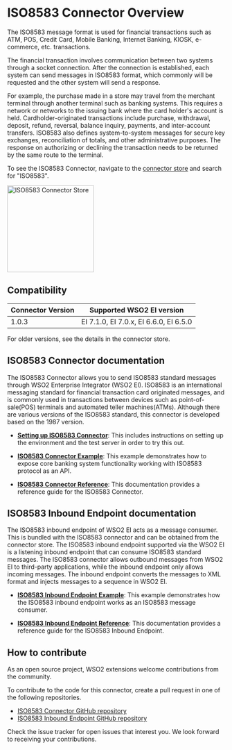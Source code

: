 # ISO8583 Connector Overview

The ISO8583 message format is used for financial transactions such as ATM, POS, Credit Card, Mobile Banking, Internet Banking, KIOSK, e-commerce, etc. transactions.

The financial transaction involves communication between two systems through a socket connection. After the connection is established, each system can send messages in ISO8583 format, which commonly will be requested and the other system will send a response. 

For example, the purchase made in a store may travel from the merchant terminal through another terminal such as banking systems. This requires a network or networks to the issuing bank where the card holder's account is held.
Cardholder-originated transactions include purchase, withdrawal, deposit, refund, reversal, balance inquiry, payments, and inter-account transfers. ISO8583 also defines system-to-system messages for secure key exchanges, reconciliation of totals, and other administrative purposes. The response on authorizing or declining the transaction needs to be returned by the same route to the terminal.

To see the ISO8583 Connector, navigate to the [connector store](https://store.wso2.com/store/assets/esbconnector/list) and search for "ISO8583".

<img src="{{base_path}}/assets/img/integrate/connectors/iso8583-store.png" title="ISO8583 Connector Store" width="200" alt="ISO8583 Connector Store"/>

## Compatibility

| Connector Version | Supported WSO2 EI version |
| ------------- |-------------|
| 1.0.3    | EI 7.1.0, EI 7.0.x, EI 6.6.0, EI 6.5.0 |

For older versions, see the details in the connector store.

## ISO8583 Connector documentation

The ISO8583 Connector allows you to send ISO8583 standard messages through WSO2 Enterprise Integrator (WSO2 EI). ISO8583 is an international messaging standard for financial transaction card originated messages, and is commonly used in transactions between devices such as point-of-sale(POS) terminals and automated teller machines(ATMs). Although there are various versions of the ISO8583 standard, this connector is developed based on the 1987 version. 

* **[Setting up ISO8583 Connector](ISO8583-connector-configuration.md)**: This includes instructions on setting up the environment and the test server in order to try this out. 

* **[ISO8583 Connector Example](ISO8583-connector-example.md)**: This example demonstrates how to expose core banking system functionality working with ISO8583 protocol as an API. 

* **[ISO8583 Connector Reference](ISO8583-connector-reference.md)**: This documentation provides a reference guide for the ISO8583 Connector.

## ISO8583 Inbound Endpoint documentation

The ISO8583 inbound endpoint of WSO2 EI acts as a message consumer. This is bundled with the ISO8583 connector and can be obtained from the connector store. The ISO8583 inbound endpoint supported via the WSO2 EI is a listening inbound endpoint that can consume ISO8583 standard messages. The ISO8583 connector allows outbound messages from WSO2 EI to third-party applications, while the inbound endpoint only allows incoming messages. The inbound endpoint converts the messages to XML format and injects messages to a sequence in WSO2 EI.

* **[ISO8583 Inbound Endpoint Example](ISO8583-inbound-endpoint-example.md)**: This example demonstrates how the ISO8583 inbound endpoint works as an ISO8583 message consumer. 

* **[ISO8583 Inbound Endpoint Reference](ISO8583-inbound-endpoint-config.md)**: This documentation provides a reference guide for the ISO8583 Inbound Endpoint.

## How to contribute

As an open source project, WSO2 extensions welcome contributions from the community. 

To contribute to the code for this connector, create a pull request in one of the following repositories. 

* [ISO8583 Connector GitHub repository](https://github.com/wso2-extensions/esb-connector-iso8583)
* [ISO8583 Inbound Endpoint GitHub repository](https://github.com/wso2-extensions/esb-inbound-iso8583)

Check the issue tracker for open issues that interest you. We look forward to receiving your contributions.
